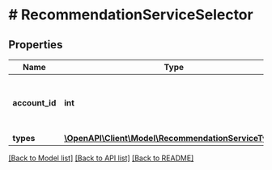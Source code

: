 # # RecommendationServiceSelector

## Properties

Name | Type | Description | Notes
------------ | ------------- | ------------- | -------------
**account_id** | **int** | &lt;div lang&#x3D;\&quot;ja\&quot;&gt;検索条件：アカウントID&lt;/div&gt; &lt;div lang&#x3D;\&quot;en\&quot;&gt;Search Condition: Account ID.&lt;/div&gt; |
**types** | [**\OpenAPI\Client\Model\RecommendationServiceType[]**](RecommendationServiceType.md) |  |

[[Back to Model list]](../../README.md#models) [[Back to API list]](../../README.md#endpoints) [[Back to README]](../../README.md)
